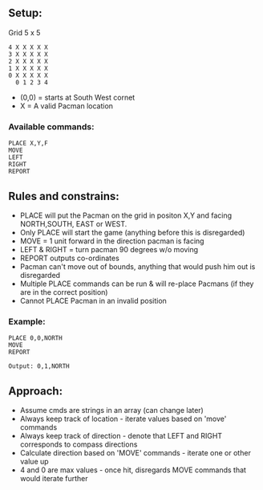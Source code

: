 ## Setup:

Grid 5 x 5

```
4 X X X X X 
3 X X X X X
2 X X X X X
1 X X X X X
0 X X X X X
  0 1 2 3 4
```

- (0,0) = starts at South West cornet
- X = A valid Pacman location

### Available commands:

```
PLACE X,Y,F
MOVE
LEFT
RIGHT
REPORT
```

## Rules and constrains: 

- PLACE will put the Pacman on the grid in positon X,Y and facing NORTH,SOUTH, EAST or WEST.
- Only PLACE will start the game (anything before this is disregarded)
- MOVE = 1 unit forward in the direction pacman is facing
- LEFT &  RIGHT = turn pacman 90 degrees w/o moving
- REPORT outputs co-ordinates
- Pacman can't move out of bounds, anything that would push him out is disregarded
- Multiple PLACE commands can be run & will re-place Pacmans (if they are in the correct position)
- Cannot PLACE Pacman in an invalid position

### Example:

```
PLACE 0,0,NORTH
MOVE
REPORT

Output: 0,1,NORTH
```



## Approach:
- Assume cmds are strings in an array (can change later)
- Always keep track of location - iterate values based on 'move' commands
- Always keep track of direction - denote that LEFT and RIGHT corresponds to compass directions
- Calculate direction based on 'MOVE' commands - iterate one or other value up
- 4 and 0 are max values - once hit, disregards MOVE commands that would iterate further 